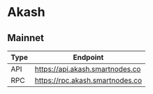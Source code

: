 # Akash
## Mainnet
Type | Endpoint
------------ | -------------
API | https://api.akash.smartnodes.co
RPC | https://rpc.akash.smartnodes.co